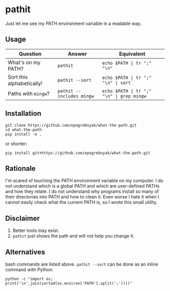 # pathit

Just let me see my PATH environment variable in a readable way.

## Usage

| Question                    | Answer                    | Equivalent
| ----------------------------| ------------------------- |-----------------------------
| What's on my PATH?          | `pathit`                  | `echo $PATH \| tr ";" "\n"`
| Sort this alphabetically!   | `pathit --sort`           | `echo $PATH \| tr ";" "\n" \| sort`
| Paths with `mingw`?         | `pathit --includes mingw` | `echo $PATH \| tr ";" "\n" \| grep mingw`

## Installation

```
git clone https://github.com/epogrebnyak/what-the-path.git
cd what-the-path
pip install -e .
```

or shorter:

```
pip install git+https://github.com/epogrebnyak/what-the-path.git
```

## Rationale

I'm scared of touching the PATH environment variable on my computer.
I do not understand which is a global PATH and which are user-defined PATHs and how they relate.
I do not understand why programs install so many of their directories into PATH and how to clean it. Even worse I hate it when I cannot easily check what the current PATH is,
so I wrote this small utility.

## Disclaimer

1. Better tools may exist.
2. `pathit` just shows the path and will not help you change it.

## Alternatives

bash commands are listed above. `pathit --sort` can be done as an inline command with Python:

```
python -c "import os; print('\n'.join(sorted(os.environ['PATH'].split(';'))))"
```
